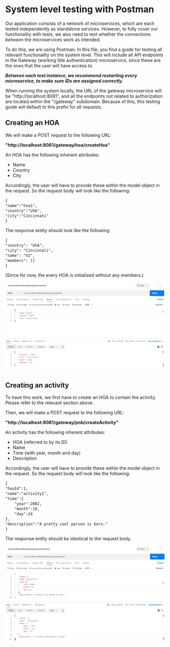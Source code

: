 # System level testing with Postman

Our application consists of a network of microservices, which are each tested independently as standalone services. However, to fully cover our functionality with tests, we also need to test whether the connections *between* the microservices work as intended. 

To do this, we are using Postman. In this file, you find a guide for testing all relevant functionality on the system level. This will include all API endpoints in the Gateway (working title authentication) microservice, since these are the ones that the user will have access to.

***Between each test instance, we recommend restarting every microservice, to make sure IDs are assigned correctly.***

When running the system locally, the URL of the gateway microservice will be "http://localhost:8081", and all the endpoints not related to authorization are located within the "/gateway" subdomain. Because of this, this testing guide will default to this prefix for all requests.

## Creating an HOA
We will make a POST request to the following URL:

**"http://localhost:8081/gateway/hoa/createHoa"**

An HOA has the following inherent attributes:
 - Name
 - Country
 - City

Accordingly, the user will have to provide these within the model object in the request. So the request body will look like the following:

```
{  
"name":"hoa1",  
"country":"USA",  
"city":"Cincinnati"  
}
```

The response entity should look like the following:

```
{  
"country": "USA",  
"city": "Cincinnati",  
"name": "h2",  
"members": []  
}
```

(Since for now, the every HOA is initialized without any members.)

![image](../instructions/createHoa.png)

## Creating an activity
To have this work, we first have to create an HOA to contain the activity. Please refer to the relevant section above.

Then, we will make a POST request to the following URL:

**"http://localhost:8081/gateway/pnb/createActivity"**

An activity has the following inherent attributes:
- HOA (referred to by its ID)
- Name
- Time (with year, month and day)
- Description

Accordingly, the user will have to provide these within the model object in the request. So the request body will look like the following:

```
{  
"hoaId":1,  
"name":"activity1",  
"time":{  
    "year":2002,  
    "month":10,  
    "day":24  
},  
"description":"A pretty cool person is born."  
}
```

The response entity should be identical to the request body.

![image](../instructions/createActivity.png)

